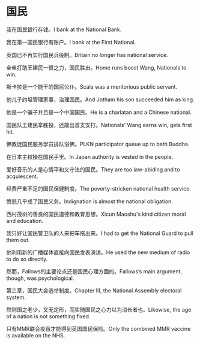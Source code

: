 # 国民

<p><span class="chinese">我在国民银行存钱。</span><span class="english">I bank at the National Bank.</span></p>

<p><span class="chinese">我在第一国民银行有账户。</span><span class="english">I bank at the First National.</span></p>

<p><span class="chinese">英国已不再实行国民兵役制。</span><span class="english">Britain no longer has national service.</span></p>

<p><span class="chinese">全垒打助王建民一臂之力，国民胜出。</span><span class="english">Home runs boost Wang, Nationals to win.</span></p>

<p><span class="chinese">斯卡拉是一个能干的国民公仆。</span><span class="english">Scala was a meritorious public servant.</span></p>

<p><span class="chinese">他儿子约坦管理家事，治理国民。</span><span class="english">And Jotham his son succeeded him as king.</span></p>

<p><span class="chinese">他是一个骗子并且是一个中国国民。</span><span class="english">He is a charlatan and a Chinese national.</span></p>

<p><span class="chinese">国民队王建民拿胜投，还敲出首支安打。</span><span class="english">Nationals' Wang earns win, gets first hit.</span></p>

<p><span class="chinese">佛教徒国民服务学员排队浴佛。</span><span class="english">PLKN participator queue up to bath Buddha.</span></p>

<p><span class="chinese">在日本主权操在国民手里。</span><span class="english">In Japan authority is vested in the people.</span></p>

<p><span class="chinese">爱好音乐的人是心情平和又守法的国民。</span><span class="english">They are too law-abiding and to acquiescent.</span></p>

<p><span class="chinese">经费严重不足的国民保健制度。</span><span class="english">The poverty-stricken national health service.</span></p>

<p><span class="chinese">愤怒几乎成了国民义务。</span><span class="english">Indignation is almost the national obligation.</span></p>

<p><span class="chinese">西村茂树的善良的国民道德和教育思想。</span><span class="english">Xicun Maoshu's kind citizen moral and education.</span></p>

<p><span class="chinese">我只好让国民警卫队的人来把车拖出来。</span><span class="english">I had to get the National Guard to pull them out.</span></p>

<p><span class="chinese">他利用新的广播媒体直接向国民发表演讲。</span><span class="english">He used the new medium of radio to do so directly.</span></p>

<p><span class="chinese">然而，Fallows的主要论点还是国民心理方面的。</span><span class="english">Fallows’s main argument, though, was psychological.</span></p>

<p><span class="chinese">第三章，国民大会选举制度。</span><span class="english">Chapter III, the National Assembly electoral system.</span></p>

<p><span class="chinese">然则国之老少，又无定形，而实随国民之心力以为消长者也。</span><span class="english">Likewise, the age of a nation is not something fixed.</span></p>

<p><span class="chinese">只有MMR联合疫苗才能得到英国国民保险。</span><span class="english">Only the combined MMR vaccine is available on the NHS.</span></p>

